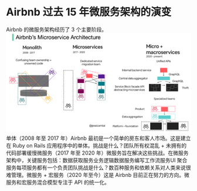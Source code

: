 # Airbnb 过去 15 年微服务架构的演变

Airbnb 的微服务架构经历了 3 个主要阶段。![](../images/airbnb_arch.jpeg)单体（2008 年至 2017 年）Airbnb 最初是一个简单的房东和客人市场。这是建立在 Ruby on Rails 应用程序中的单体。挑战是什么？团队所有权混乱 + 未拥有的代码部署缓慢微服务（2017 年至 2020 年）微服务旨在解决这些挑战。在微服务架构中，关键服务包括：数据获取服务业务逻辑数据服务编写工作流服务UI 聚合服务每项服务都有一个负责团队挑战是什么？数百种服务和依赖关系对人类来说很难管理。微服务 + 宏服务（2020 年至今）这是 Airbnb 目前正在努力的方向。微服务和宏服务混合模型专注于 API 的统一化。